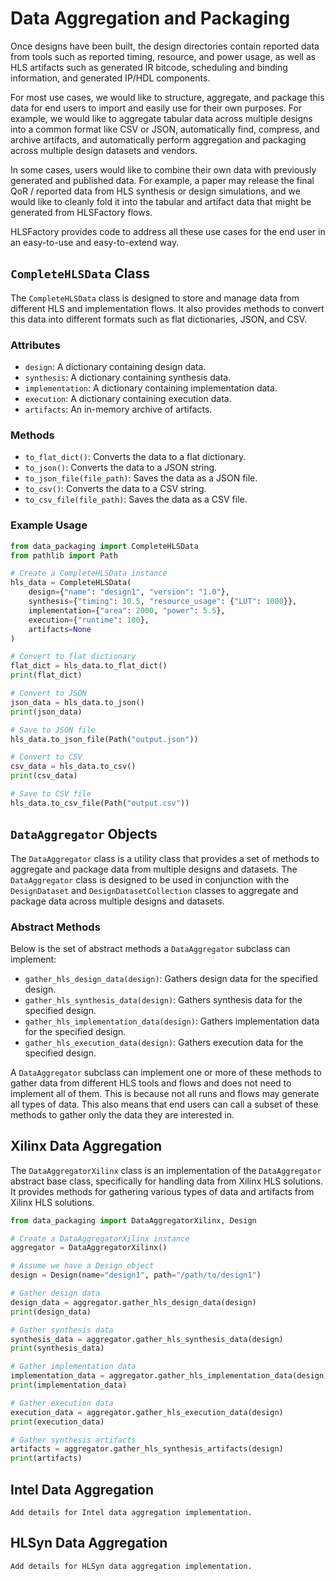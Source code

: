 # Data Aggregation and Packaging

Once designs have been built, the design directories contain reported data from tools such as reported timing, resource, and power usage, as well as HLS artifacts such as generated IR bitcode, scheduling and binding information, and generated IP/HDL components.

For most use cases, we would like to structure, aggregate, and package this data for end users to import and easily use for their own purposes. For example, we would like to aggregate tabular data across multiple designs into a common format like CSV or JSON, automatically find, compress, and archive artifacts, and automatically perform aggregation and packaging across multiple design datasets and vendors.

In some cases, users would like to combine their own data with previously generated and published data. For example, a paper may release the final QoR / reported data from HLS synthesis or design simulations, and we would like to cleanly fold it into the tabular and artifact data that might be generated from HLSFactory flows.

HLSFactory provides code to address all these use cases for the end user in an easy-to-use and easy-to-extend way.

## `CompleteHLSData` Class

The `CompleteHLSData` class is designed to store and manage data from different HLS and implementation flows. It also provides methods to convert this data into different formats such as flat dictionaries, JSON, and CSV.

### Attributes

- `design`: A dictionary containing design data.
- `synthesis`: A dictionary containing synthesis data.
- `implementation`: A dictionary containing implementation data.
- `execution`: A dictionary containing execution data.
- `artifacts`: An in-memory archive of artifacts.

### Methods

- `to_flat_dict()`: Converts the data to a flat dictionary.
- `to_json()`: Converts the data to a JSON string.
- `to_json_file(file_path)`: Saves the data as a JSON file.
- `to_csv()`: Converts the data to a CSV string.
- `to_csv_file(file_path)`: Saves the data as a CSV file.

### Example Usage

```python
from data_packaging import CompleteHLSData
from pathlib import Path

# Create a CompleteHLSData instance
hls_data = CompleteHLSData(
    design={"name": "design1", "version": "1.0"},
    synthesis={"timing": 10.5, "resource_usage": {"LUT": 1000}},
    implementation={"area": 2000, "power": 5.5},
    execution={"runtime": 100},
    artifacts=None
)

# Convert to flat dictionary
flat_dict = hls_data.to_flat_dict()
print(flat_dict)

# Convert to JSON
json_data = hls_data.to_json()
print(json_data)

# Save to JSON file
hls_data.to_json_file(Path("output.json"))

# Convert to CSV
csv_data = hls_data.to_csv()
print(csv_data)

# Save to CSV file
hls_data.to_csv_file(Path("output.csv"))
```

## `DataAggregator` Objects

The `DataAggregator` class is a utility class that provides a set of methods to aggregate and package data from multiple designs and datasets. The `DataAggregator` class is designed to be used in conjunction with the `DesignDataset` and `DesignDatasetCollection` classes to aggregate and package data across multiple designs and datasets.

### Abstract Methods

Below is the set of abstract methods a `DataAggregator` subclass can implement:

- `gather_hls_design_data(design)`: Gathers design data for the specified design.
- `gather_hls_synthesis_data(design)`: Gathers synthesis data for the specified design.
- `gather_hls_implementation_data(design)`: Gathers implementation data for the specified design.
- `gather_hls_execution_data(design)`: Gathers execution data for the specified design.

A `DataAggregator` subclass can implement one or more of these methods to gather data from different HLS tools and flows and does not need to implement all of them. This is because not all runs and flows may generate all types of data. This also means that end users can call a subset of these methods to gather only the data they are interested in.

## Xilinx Data Aggregation

The `DataAggregatorXilinx` class is an implementation of the `DataAggregator` abstract base class, specifically for handling data from Xilinx HLS solutions. It provides methods for gathering various types of data and artifacts from Xilinx HLS solutions.

```python
from data_packaging import DataAggregatorXilinx, Design

# Create a DataAggregatorXilinx instance
aggregator = DataAggregatorXilinx()

# Assume we have a Design object
design = Design(name="design1", path="/path/to/design1")

# Gather design data
design_data = aggregator.gather_hls_design_data(design)
print(design_data)

# Gather synthesis data
synthesis_data = aggregator.gather_hls_synthesis_data(design)
print(synthesis_data)

# Gather implementation data
implementation_data = aggregator.gather_hls_implementation_data(design)
print(implementation_data)

# Gather execution data
execution_data = aggregator.gather_hls_execution_data(design)
print(execution_data)

# Gather synthesis artifacts
artifacts = aggregator.gather_hls_synthesis_artifacts(design)
print(artifacts)
```

## Intel Data Aggregation

```{todo}
Add details for Intel data aggregation implementation.
```

## HLSyn Data Aggregation

```{todo}
Add details for HLSyn data aggregation implementation.
```
